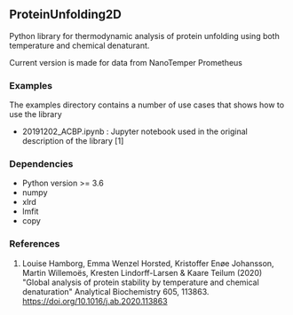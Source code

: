 ProteinUnfolding2D
------------------

Python library for thermodynamic analysis of protein unfolding using both temperature and chemical denaturant.

Current version is made for data from NanoTemper Prometheus 

### Examples

The examples directory contains a number of use cases that shows how to use the library

- 20191202_ACBP.ipynb : Jupyter notebook used in the original description of the library [1]

### Dependencies

- Python version >= 3.6
- numpy
- xlrd
- lmfit
- copy

### References

1. Louise Hamborg, Emma Wenzel Horsted, Kristoffer Enøe Johansson, Martin Willemoës, Kresten Lindorff-Larsen & Kaare Teilum (2020) "Global analysis of protein stability by temperature and chemical denaturation" Analytical Biochemistry 605, 113863. https://doi.org/10.1016/j.ab.2020.113863
